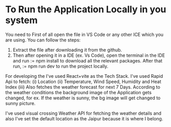 # To Run the Application Locally in you system

You need to First of all open the file in VS Code or any other ICE which you are using. 
You can follow the steps:
1. Extract the file after downloading it from the github.
2. Then after opening it in a IDE (ex. Vs Code), open the terminal in the IDE and run 
 :=  npm install 
 to download all the relevant packages.
 After that run,
 :=  npm run dev
 to run the project locally.

For developing the I've used React+vite as the Tech Stack. I've used Rapid Api to fetch: 
(i) Location
(ii) Temperature, Wind Speed, Humidity and Heat Index
(iii) Also fetches the weather forecast for next 7 Days.
According to the weather conditions the background image of the Application gets changed,
for ex. If the weather is sunny, the bg image will get changed to sunny picture.

I've used visual crossing Weather API for fetching the weather details and also I've set the default location as the Jaipur because it is where I belong.
